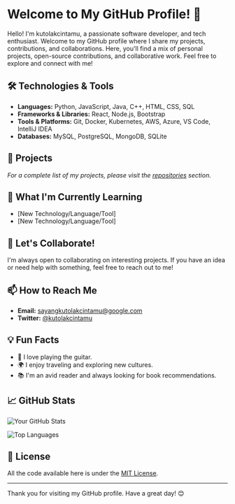 # Welcome to My GitHub Profile! 👋

Hello! I'm kutolakcintamu, a passionate software developer, and tech enthusiast. Welcome to my GitHub profile where I share my projects, contributions, and collaborations. Here, you'll find a mix of personal projects, open-source contributions, and collaborative work. Feel free to explore and connect with me!

## 🛠️ Technologies & Tools

- **Languages:** Python, JavaScript, Java, C++, HTML, CSS, SQL
- **Frameworks & Libraries:** React, Node.js, Bootstrap
- **Tools & Platforms:** Git, Docker, Kubernetes, AWS, Azure, VS Code, IntelliJ IDEA
- **Databases:** MySQL, PostgreSQL, MongoDB, SQLite

## 🔭 Projects

_For a complete list of my projects, please visit the [repositories](https://github.com/kutolakcintamu?tab=repositories) section._

## 🌱 What I'm Currently Learning

- [New Technology/Language/Tool]
- [New Technology/Language/Tool]

## 🤝 Let's Collaborate!

I'm always open to collaborating on interesting projects. If you have an idea or need help with something, feel free to reach out to me!

## 📫 How to Reach Me

- **Email:** [sayangkutolakcintamu@google.com](mailto:sayangkutolakcintamu@gmail.com)
- **Twitter:** [@kutolakcintamu](https://twitter.com/kutolakcintamu)

## 💡 Fun Facts

- 🎸 I love playing the guitar.
- 🌍 I enjoy traveling and exploring new cultures.
- 📚 I'm an avid reader and always looking for book recommendations.

## 📈 GitHub Stats

![Your GitHub Stats](https://github-readme-stats.vercel.app/api?username=kutolakcintamu&show_icons=true&theme=radical)

![Top Languages](https://github-readme-stats.vercel.app/api/top-langs/?username=kutolakcintamu&layout=compact&theme=radical)

## 📝 License

All the code available here is under the [MIT License](LICENSE).

---

Thank you for visiting my GitHub profile. Have a great day! 😊

<!---
kutolakcintamu/kutolakcintamu is a ✨ special ✨ repository because its `README.md` (this file) appears on your GitHub profile.
You can click the Preview link to take a look at your changes.
--->
